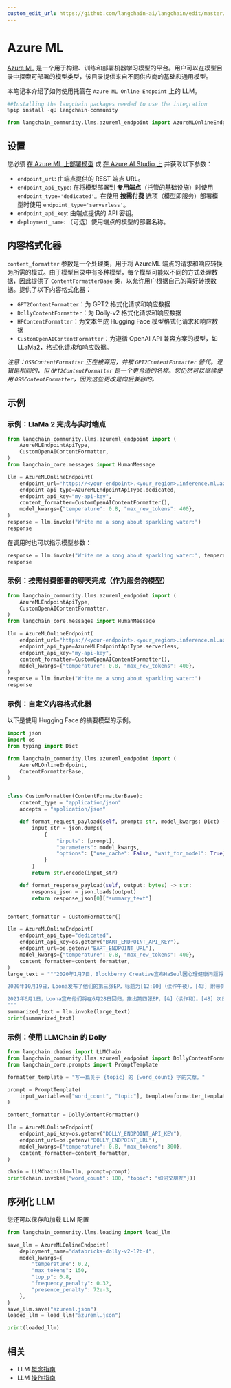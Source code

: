 ```yaml
---
custom_edit_url: https://github.com/langchain-ai/langchain/edit/master/docs/docs/integrations/llms/azure_ml.ipynb
---
```


# Azure ML

[Azure ML](https://azure.microsoft.com/en-us/products/machine-learning/) 是一个用于构建、训练和部署机器学习模型的平台。用户可以在模型目录中探索可部署的模型类型，该目录提供来自不同供应商的基础和通用模型。

本笔记本介绍了如何使用托管在 `Azure ML Online Endpoint` 上的 LLM。


```python
##Installing the langchain packages needed to use the integration
%pip install -qU langchain-community
```


```python
from langchain_community.llms.azureml_endpoint import AzureMLOnlineEndpoint
```

## 设置

您必须 [在 Azure ML 上部署模型](https://learn.microsoft.com/en-us/azure/machine-learning/how-to-use-foundation-models?view=azureml-api-2#deploying-foundation-models-to-endpoints-for-inferencing) 或 [在 Azure AI Studio 上](https://learn.microsoft.com/en-us/azure/ai-studio/how-to/deploy-models-open) 并获取以下参数：

* `endpoint_url`: 由端点提供的 REST 端点 URL。
* `endpoint_api_type`: 在将模型部署到 **专用端点**（托管的基础设施）时使用 `endpoint_type='dedicated'`。在使用 **按需付费** 选项（模型即服务）部署模型时使用 `endpoint_type='serverless'`。
* `endpoint_api_key`: 由端点提供的 API 密钥。
* `deployment_name`: （可选）使用端点的模型的部署名称。

## 内容格式化器

`content_formatter` 参数是一个处理类，用于将 AzureML 端点的请求和响应转换为所需的模式。由于模型目录中有多种模型，每个模型可能以不同的方式处理数据，因此提供了 `ContentFormatterBase` 类，以允许用户根据自己的喜好转换数据。提供了以下内容格式化器：

* `GPT2ContentFormatter`：为 GPT2 格式化请求和响应数据
* `DollyContentFormatter`：为 Dolly-v2 格式化请求和响应数据
* `HFContentFormatter`：为文本生成 Hugging Face 模型格式化请求和响应数据
* `CustomOpenAIContentFormatter`：为遵循 OpenAI API 兼容方案的模型，如 LLaMa2，格式化请求和响应数据。

*注意：`OSSContentFormatter` 正在被弃用，并被 `GPT2ContentFormatter` 替代。逻辑是相同的，但 `GPT2ContentFormatter` 是一个更合适的名称。您仍然可以继续使用 `OSSContentFormatter`，因为这些更改是向后兼容的。*

## 示例

### 示例：LlaMa 2 完成与实时端点


```python
from langchain_community.llms.azureml_endpoint import (
    AzureMLEndpointApiType,
    CustomOpenAIContentFormatter,
)
from langchain_core.messages import HumanMessage

llm = AzureMLOnlineEndpoint(
    endpoint_url="https://<your-endpoint>.<your_region>.inference.ml.azure.com/score",
    endpoint_api_type=AzureMLEndpointApiType.dedicated,
    endpoint_api_key="my-api-key",
    content_formatter=CustomOpenAIContentFormatter(),
    model_kwargs={"temperature": 0.8, "max_new_tokens": 400},
)
response = llm.invoke("Write me a song about sparkling water:")
response
```

在调用时也可以指示模型参数：


```python
response = llm.invoke("Write me a song about sparkling water:", temperature=0.5)
response
```

### 示例：按需付费部署的聊天完成（作为服务的模型）

```python
from langchain_community.llms.azureml_endpoint import (
    AzureMLEndpointApiType,
    CustomOpenAIContentFormatter,
)
from langchain_core.messages import HumanMessage

llm = AzureMLOnlineEndpoint(
    endpoint_url="https://<your-endpoint>.<your_region>.inference.ml.azure.com/v1/completions",
    endpoint_api_type=AzureMLEndpointApiType.serverless,
    endpoint_api_key="my-api-key",
    content_formatter=CustomOpenAIContentFormatter(),
    model_kwargs={"temperature": 0.8, "max_new_tokens": 400},
)
response = llm.invoke("Write me a song about sparkling water:")
response
```

### 示例：自定义内容格式化器

以下是使用 Hugging Face 的摘要模型的示例。

```python
import json
import os
from typing import Dict

from langchain_community.llms.azureml_endpoint import (
    AzureMLOnlineEndpoint,
    ContentFormatterBase,
)


class CustomFormatter(ContentFormatterBase):
    content_type = "application/json"
    accepts = "application/json"

    def format_request_payload(self, prompt: str, model_kwargs: Dict) -> bytes:
        input_str = json.dumps(
            {
                "inputs": [prompt],
                "parameters": model_kwargs,
                "options": {"use_cache": False, "wait_for_model": True},
            }
        )
        return str.encode(input_str)

    def format_response_payload(self, output: bytes) -> str:
        response_json = json.loads(output)
        return response_json[0]["summary_text"]


content_formatter = CustomFormatter()

llm = AzureMLOnlineEndpoint(
    endpoint_api_type="dedicated",
    endpoint_api_key=os.getenv("BART_ENDPOINT_API_KEY"),
    endpoint_url=os.getenv("BART_ENDPOINT_URL"),
    model_kwargs={"temperature": 0.8, "max_new_tokens": 400},
    content_formatter=content_formatter,
)
large_text = """2020年1月7日，Blockberry Creative宣布HaSeul因心理健康问题将不参加Loona的新专辑推广。她被诊断为“间歇性焦虑症状”，并将花时间专注于自己的健康。[39] 2020年2月5日，Loona发布了他们的第二张EP，标题为[#]（读作哈希），以及主打曲“So What”。[40] 尽管HaSeul没有出现在主打曲中，但她的声音出现在专辑的另外三首歌曲中，包括“365”。该EP曾在每日Gaon零售专辑排行榜上登顶第1位，[41] 然后在每周Gaon专辑排行榜上首发第2位。2020年3月12日，Loona凭借“So What”在Mnet的M Countdown上赢得了他们的第一座音乐节目奖杯。[42]

2020年10月19日，Loona发布了他们的第三张EP，标题为[12:00]（读作午夜），[43] 附带第一支单曲“Why Not?”。HaSeul再次没有参与该专辑，出于她自己专注于健康恢复的决定。[44] 该EP成为他们第一张进入Billboard 200的专辑，首发第112位。[45] 11月18日，Loona发布了“Star”的音乐视频，这是[12:00]中的另一首歌曲。[46] “Star”最高排名第40，是Loona首次进入Billboard Mainstream Top 40，使他们成为第二个进入该榜单的K-pop女子团体。[47]

2021年6月1日，Loona宣布他们将在6月28日回归，推出第四张EP，[&]（读作和）。[48] 次日，6月2日，Loona的官方社交媒体账号发布了一则预告，显示十二双眼睛，确认了自2020年初以来一直在休假的成员HaSeul的回归。[49] 6月12日，组合成员YeoJin、Kim Lip、Choerry和Go Won与Cocomong合作发布了歌曲“Yum-Yum”。[50] 9月8日，他们发布了另一首合作歌曲“Yummy-Yummy”。[51] 2021年6月27日，Loona在他们的特别片段结束时宣布，他们将在9月15日以Universal Music Japan子标签EMI Records的名义首次亮相日本。[52] 8月27日，宣布Loona将在9月15日发布双A面单曲“Hula Hoop / Star Seed”，并于10月20日发行实体CD。[53] 12月，Chuu向法院申请暂停与Blockberry Creative的独家合同。[54][55]
"""
summarized_text = llm.invoke(large_text)
print(summarized_text)
```

### 示例：使用 LLMChain 的 Dolly

```python
from langchain.chains import LLMChain
from langchain_community.llms.azureml_endpoint import DollyContentFormatter
from langchain_core.prompts import PromptTemplate

formatter_template = "写一篇关于 {topic} 的 {word_count} 字的文章。"

prompt = PromptTemplate(
    input_variables=["word_count", "topic"], template=formatter_template
)

content_formatter = DollyContentFormatter()

llm = AzureMLOnlineEndpoint(
    endpoint_api_key=os.getenv("DOLLY_ENDPOINT_API_KEY"),
    endpoint_url=os.getenv("DOLLY_ENDPOINT_URL"),
    model_kwargs={"temperature": 0.8, "max_tokens": 300},
    content_formatter=content_formatter,
)

chain = LLMChain(llm=llm, prompt=prompt)
print(chain.invoke({"word_count": 100, "topic": "如何交朋友"}))
```

## 序列化 LLM
您还可以保存和加载 LLM 配置


```python
from langchain_community.llms.loading import load_llm

save_llm = AzureMLOnlineEndpoint(
    deployment_name="databricks-dolly-v2-12b-4",
    model_kwargs={
        "temperature": 0.2,
        "max_tokens": 150,
        "top_p": 0.8,
        "frequency_penalty": 0.32,
        "presence_penalty": 72e-3,
    },
)
save_llm.save("azureml.json")
loaded_llm = load_llm("azureml.json")

print(loaded_llm)
```

## 相关

- LLM [概念指南](/docs/concepts/#llms)
- LLM [操作指南](/docs/how_to/#llms)